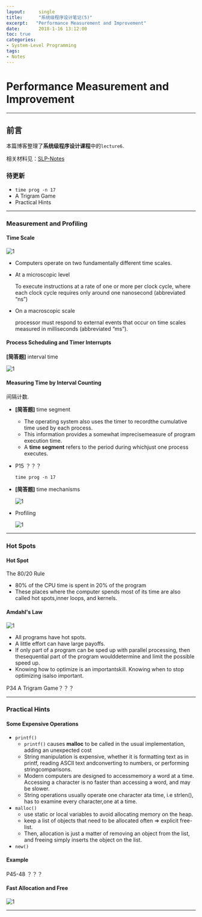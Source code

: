 ```yaml
---
layout:     single
title:      "系统级程序设计笔记(5)"
excerpt:   "Performance Measurement and Improvement"
date:       2018-1-16 13:12:00
toc: true
categories:
- System-Level Programming
tags:
- Notes
---
```


# Performance Measurement and Improvement

---

## 前言

本篇博客整理了**系统级程序设计课程**中的`lecture6`.

相关材料见：[SLP-Notes](https://github.com/RMSnow/SLP-Notes.git)

### 待更新

- `time prog -n 17`
- A Trigram Game
- Practical Hints

---

### Measurement and Profiling

#### Time Scale

![1](https://raw.githubusercontent.com/RMSnow/SLP-Notes/master/pic/5/1.png)

- Computers operate on two fundamentally different time scales.

- At a microscopic level

  To execute instructions at a rate of one or more per clock cycle, where each clock cycle requires only around one nanosecond (abbreviated “ns”)

- On a macroscopic scale

  processor must respond to external events that occur on time scales measured in milliseconds (abbreviated “ms”).

#### Process Scheduling and Timer Interrupts

**[简答题]** interval time

![1](https://raw.githubusercontent.com/RMSnow/SLP-Notes/master/pic/5/2.png)

#### Measuring Time by Interval Counting

间隔计数.

- **[简答题]** time segment

  - The operating system also uses the timer to recordthe cumulative time used by each process.
  - This information provides a somewhat imprecisemeasure of program execution time.
  - A **time segment** refers to the period during whichjust one process executes.

- P15 ？？？

  `time prog -n 17`

- **[简答题]** time mechanisms

  ![1](https://raw.githubusercontent.com/RMSnow/SLP-Notes/master/pic/5/3.png)

- Profiling

  ![1](https://raw.githubusercontent.com/RMSnow/SLP-Notes/master/pic/5/4.png)

---

### Hot Spots

#### Hot Spot

The 80/20 Rule

- 80% of the CPU time is spent in 20% of the program
- These places where the computer spends most of its time are also called hot spots,inner loops, and kernels.

#### Amdahl's Law

![1](https://raw.githubusercontent.com/RMSnow/SLP-Notes/master/pic/5/5.png)

- All programs have hot spots.
- A little effort can have large payoffs.
- If only part of a program can be sped up with parallel processing, then thesequential part of the program woulddetermine and limit the possible speed up.
- Knowing how to optimize is an importantskill. Knowing when to stop optimizing isalso important.



P34 A Trigram Game？？？

---

### Practical Hints

#### Some Expensive Operations

- `printf()`
  - `printf()` causes **malloc** to be called in the usual implementation, adding an unexpected cost
  - String manipulation is expensive, whether it is formatting text as in printf, reading ASCII text andconverting to numbers, or performing stringcomparisons.
  - Modern computers are designed to accessmemory a word at a time. Accessing a character is no faster than accessing a word, and may be slower.
  - String operations usually operate one character ata time, i.e strlen(), has to examine every character,one at a time.
- `malloc()`
  - use static or local variables to avoid allocating memory on the heap.
  - keep a list of objects that need to be allocated often => explicit free-list.
  - Then, allocation is just a matter of removing an object from the list, and freeing simply inserts the object on the list.
- `new()`

#### Example

P45-48 ？？？

#### Fast Allocation and Free

![1](https://raw.githubusercontent.com/RMSnow/SLP-Notes/master/pic/5/6.png)

---